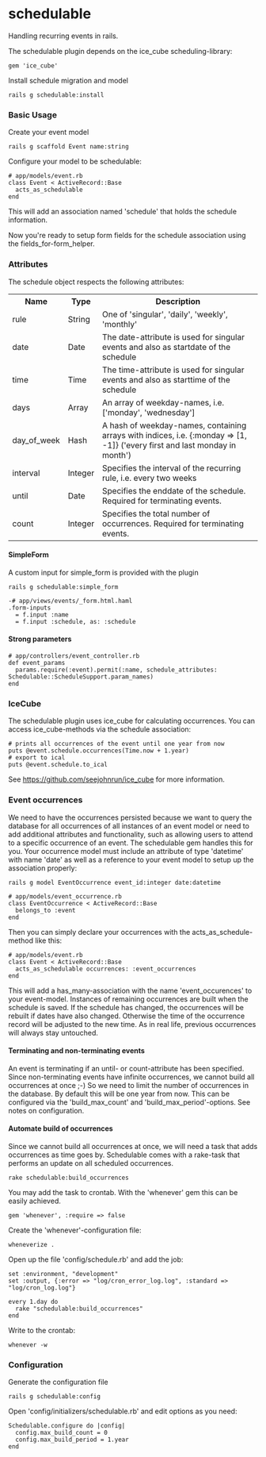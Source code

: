 schedulable
===========

Handling recurring events in rails. 


The schedulable plugin depends on the ice_cube scheduling-library:
```
gem 'ice_cube'
```

Install schedule migration and model
```
rails g schedulable:install
```

### Basic Usage

Create your event model
```
rails g scaffold Event name:string
```

Configure your model to be schedulable:
```
# app/models/event.rb
class Event < ActiveRecord::Base
  acts_as_schedulable
end
```
This will add an association named 'schedule' that holds the schedule information. 

Now you're ready to setup form fields for the schedule association using the fields_for-form_helper. 

### Attributes
The schedule object respects the following attributes:
<table>
  <tr>
    <th>Name</th><th>Type</th><th>Description</th>
  </tr>
  <tr>
    <td>rule</td><td>String</td><td>One of 'singular', 'daily', 'weekly', 'monthly'</td>
  </tr>
  <tr>
    <td>date</td><td>Date</td><td>The date-attribute is used for singular events and also as startdate of the schedule</td>
  </tr>
  <tr>
    <td>time</td><td>Time</td><td>The time-attribute is used for singular events and also as starttime of the schedule</td>
  </tr>
  <tr>
    <td>days</td><td>Array</td><td>An array of weekday-names, i.e. ['monday', 'wednesday']</td>
  </tr>
  <tr>
    <td>day_of_week</td><td>Hash</td><td>A hash of weekday-names, containing arrays with indices, i.e. {:monday => [1, -1]} ('every first and last monday in month')</td>
  </tr>
  <tr>
    <td>interval</td><td>Integer</td><td>Specifies the interval of the recurring rule, i.e. every two weeks</td>
  </tr>
  <tr>
    <td>until</td><td>Date</td><td>Specifies the enddate of the schedule. Required for terminating events.</td>
  </tr>
  <tr>
    <td>count</td><td>Integer</td><td>Specifies the total number of occurrences. Required for terminating events.</td>
  </tr>
</table>

#### SimpleForm
A custom input for simple_form is provided with the plugin
```
rails g schedulable:simple_form
```

```
-# app/views/events/_form.html.haml
.form-inputs
  = f.input :name
  = f.input :schedule, as: :schedule
```

#### Strong parameters
```
# app/controllers/event_controller.rb
def event_params
  params.require(:event).permit(:name, schedule_attributes: Schedulable::ScheduleSupport.param_names)
end
```

### IceCube
The schedulable plugin uses ice_cube for calculating occurrences. 
You can access ice_cube-methods via the schedule association:
```
# prints all occurrences of the event until one year from now
puts @event.schedule.occurrences(Time.now + 1.year)
# export to ical
puts @event.schedule.to_ical
```
See https://github.com/seejohnrun/ice_cube for more information.

### Event occurrences
We need to have the occurrences persisted because we want to query the database for all occurrences of all instances of an event model or need to add additional attributes and functionality, such as allowing users to attend to a specific occurrence of an event.
The schedulable gem handles this for you. 
Your occurrence model must include an attribute of type 'datetime' with name 'date' as well as a reference to your event model to setup up the association properly:  

```
rails g model EventOccurrence event_id:integer date:datetime
```

```
# app/models/event_occurrence.rb
class EventOccurrence < ActiveRecord::Base
  belongs_to :event
end
```

Then you can simply declare your occurrences with the acts_as_schedule-method like this:
```
# app/models/event.rb
class Event < ActiveRecord::Base
  acts_as_schedulable occurrences: :event_occurrences
end
```
This will add a has_many-association with the name 'event_occurences' to your event-model. 
Instances of remaining occurrences are built when the schedule is saved. 
If the schedule has changed, the occurrences will be rebuilt if dates have also changed. Otherwise the time of the occurrence record will be adjusted to the new time.
As in real life, previous occurrences will always stay untouched.

#### Terminating and non-terminating events
An event is terminating if an until- or count-attribute has been specified. 
Since non-terminating events have infinite occurrences, we cannot build all occurrences at once ;-)
So we need to limit the number of occurrences in the database. 
By default this will be one year from now. 
This can be configured via the 'build_max_count' and 'build_max_period'-options. 
See notes on configuration. 

#### Automate build of occurrences
Since we cannot build all occurrences at once, we will need a task that adds occurrences as time goes by. 
Schedulable comes with a rake-task that performs an update on all scheduled occurrences. 
```
rake schedulable:build_occurrences
```
You may add the task to crontab. 
With the 'whenever' gem this can be easily achieved. 
```
gem 'whenever', :require => false
```
Create the 'whenever'-configuration file:
```
wheneverize .
```
Open up the file 'config/schedule.rb' and add the job:
```
set :environment, "development"
set :output, {:error => "log/cron_error_log.log", :standard => "log/cron_log.log"}

every 1.day do
  rake "schedulable:build_occurrences"
end
```
Write to the crontab:
```
whenever -w
```

### Configuration
Generate the configuration file
```
rails g schedulable:config
```
Open 'config/initializers/schedulable.rb' and edit options as you need:
```
Schedulable.configure do |config|
  config.max_build_count = 0
  config.max_build_period = 1.year
end
```
